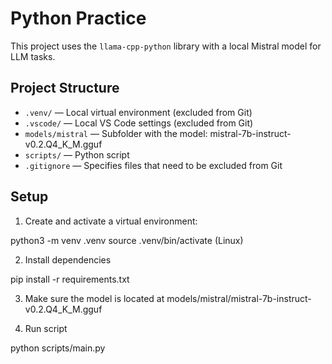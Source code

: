# Python Practice

This project uses the `llama-cpp-python` library with a local Mistral model for LLM tasks.

## Project Structure

- `.venv/` — Local virtual environment (excluded from Git)  
- `.vscode/` — Local VS Code settings (excluded from Git)  
- `models/mistral` — Subfolder with the model: mistral-7b-instruct-v0.2.Q4_K_M.gguf
- `scripts/` — Python script 
- `.gitignore` — Specifies files that need to be excluded from Git


## Setup

1. Create and activate a virtual environment:

python3 -m venv .venv
source .venv/bin/activate (Linux)

2. Install dependencies

pip install -r requirements.txt

3. Make sure the model is located at models/mistral/mistral-7b-instruct-v0.2.Q4_K_M.gguf

4. Run script

python scripts/main.py



